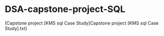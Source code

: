 # DSA-capstone-project-SQL
(Capstone project [KMS sql Case Study]Capstone project [KMS sql Case Study].txt)
